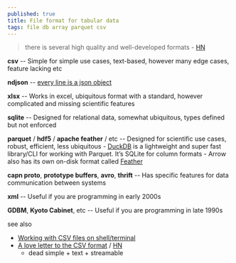 ```yaml
---
published: true
title: File format for tabular data
tags: file db array parquet csv
---
```

> there is several high quality and well-developed formats - [HN](https://news.ycombinator.com/item?id=31255775)

**csv** -- Simple for simple use cases, text-based, however many edge cases, feature lacking etc

**ndjson** -- [every line is a json object](https://news.ycombinator.com/item?id=31256664)

**xlsx** -- Works in excel, ubiquitous format with a standard, however complicated and missing scientific features

**sqlite** -- Designed for relational data, somewhat ubiquitous, types defined but not enforced

**parquet** / **hdf5** / **apache feather** / etc -- Designed for scientific use cases, robust, efficient, less ubiquitous
	- [DuckDB](https://news.ycombinator.com/item?id=31220841) is a lightweight and super fast library/CLI for working with Parquet. It’s SQLite for column formats
    - Arrow also has its own on-disk format called [Feather](https://arrow.apache.org/docs/python/feather.html)

**capn proto**, **prototype buffers**, **avro**, **thrift** -- Has specific features for data communication between systems

**xml** -- Useful if you are programming in early 2000s

**GDBM**, **Kyoto Cabinet**, etc -- Useful if you are programming in late 1990s

see also
- [Working with CSV files on shell/terminal](https://news.ycombinator.com/item?id=36501364)
- [A love letter to the CSV format](https://github.com/medialab/xan/blob/master/docs/LOVE_LETTER.md) / [HN](https://news.ycombinator.com/item?id=43484382)
	- dead simple + text + streamable
